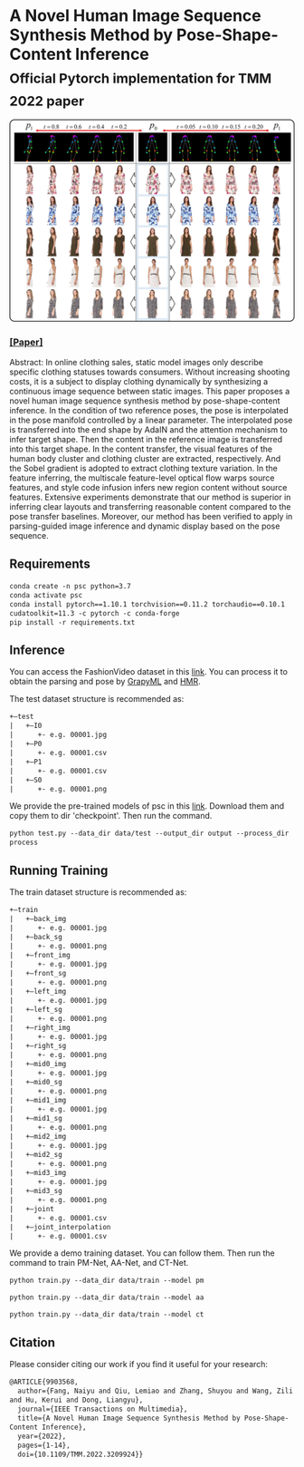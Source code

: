 # A Novel Human Image Sequence Synthesis Method by Pose-Shape-Content Inference <br><sub>Official Pytorch implementation for TMM 2022 paper</sub>
![image](img/pose_driven.jpg)
### [ [Paper] ](https://ieeexplore.ieee.org/abstract/document/9903568)
Abstract: In online clothing sales, static model images only describe specific clothing statuses towards consumers. Without increasing shooting costs, it is a subject to display clothing dynamically by synthesizing a continuous image sequence between static images. This paper proposes a novel human image sequence synthesis method by pose-shape-content inference. In the condition of two reference poses, the pose is interpolated in the pose manifold controlled by a linear parameter. The interpolated pose is transferred into the end shape by AdaIN and the attention mechanism to infer target shape. Then the content in the reference image is transferred into this target shape. In the content transfer, the visual features of the human body cluster and clothing cluster are extracted, respectively. And the Sobel gradient is adopted to extract clothing texture variation. In the feature inferring, the multiscale feature-level optical flow warps source features, and style code infusion infers new region content without source features. Extensive experiments demonstrate that our method is superior in inferring clear layouts and transferring reasonable content compared to the pose transfer baselines. Moreover, our method has been verified to apply in parsing-guided image inference and dynamic display based on the pose sequence. 

## Requirements
```
conda create -n psc python=3.7
conda activate psc
conda install pytorch==1.10.1 torchvision==0.11.2 torchaudio==0.10.1 cudatoolkit=11.3 -c pytorch -c conda-forge
pip install -r requirements.txt
```
## Inference
You can access the FashionVideo dataset in this [link](https://vision.cs.ubc.ca/datasets/fashion/). You can process it to obtain the parsing and pose by [GrapyML](https://github.com/Charleshhy/Grapy-ML) and [HMR](https://github.com/akanazawa/hmr). 

The test dataset structure is recommended as:
```
+—test
|   +—I0
|      +- e.g. 00001.jpg
|   +—P0
|      +- e.g. 00001.csv
|   +—P1
|      +- e.g. 00001.csv
|   +—S0
|      +- e.g. 00001.png
```
We provide the pre-trained models of psc in this [link](https://drive.google.com/drive/folders/1wxTZX-RYzOkujLE3B2TdTqsE-M6UDQSV?usp=sharing). Download them and copy them to dir 'checkpoint'. Then run the command. 
```
python test.py --data_dir data/test --output_dir output --process_dir process
```
## Running Training
The train dataset structure is recommended as:
```
+—train
|   +—back_img
|      +- e.g. 00001.jpg
|   +—back_sg
|      +- e.g. 00001.png
|   +—front_img
|      +- e.g. 00001.jpg
|   +—front_sg
|      +- e.g. 00001.png
|   +—left_img
|      +- e.g. 00001.jpg
|   +—left_sg
|      +- e.g. 00001.png
|   +—right_img
|      +- e.g. 00001.jpg
|   +—right_sg
|      +- e.g. 00001.png
|   +—mid0_img
|      +- e.g. 00001.jpg
|   +—mid0_sg
|      +- e.g. 00001.png
|   +—mid1_img
|      +- e.g. 00001.jpg
|   +—mid1_sg
|      +- e.g. 00001.png
|   +—mid2_img
|      +- e.g. 00001.jpg
|   +—mid2_sg
|      +- e.g. 00001.png
|   +—mid3_img
|      +- e.g. 00001.jpg
|   +—mid3_sg
|      +- e.g. 00001.png
|   +—joint
|      +- e.g. 00001.csv
|   +—joint_interpolation
|      +- e.g. 00001.csv
```
We provide a demo training dataset. You can follow them. Then run the command to train PM-Net, AA-Net, and CT-Net. 
```
python train.py --data_dir data/train --model pm
```
```
python train.py --data_dir data/train --model aa
```
```
python train.py --data_dir data/train --model ct
```

## Citation
Please consider citing our work if you find it useful for your research:
```
@ARTICLE{9903568,
  author={Fang, Naiyu and Qiu, Lemiao and Zhang, Shuyou and Wang, Zili and Hu, Kerui and Dong, Liangyu},
  journal={IEEE Transactions on Multimedia}, 
  title={A Novel Human Image Sequence Synthesis Method by Pose-Shape-Content Inference}, 
  year={2022},
  pages={1-14},
  doi={10.1109/TMM.2022.3209924}}
```
